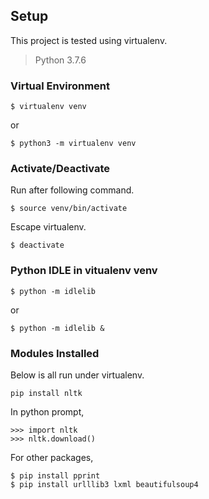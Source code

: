## Setup

This project is tested using virtualenv.

> Python 3.7.6

### Virtual Environment

```
$ virtualenv venv
```

or

```
$ python3 -m virtualenv venv
```

### Activate/Deactivate

Run after following command.

```
$ source venv/bin/activate
```

Escape virtualenv.

```
$ deactivate
```

### Python IDLE in vitualenv venv

```
$ python -m idlelib
```

or

```
$ python -m idlelib &
```

### Modules Installed

Below is all run under virtualenv.

```
pip install nltk
```

In python prompt,

```
>>> import nltk
>>> nltk.download()
```

For other packages,

```
$ pip install pprint
$ pip install urlllib3 lxml beautifulsoup4
```
